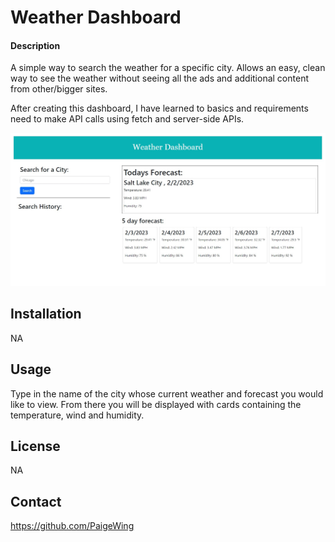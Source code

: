 # Weather Dashboard

#### Description

A simple way to search the weather for a specific city. Allows an easy, clean way to see the weather without seeing all the ads and additional content from other/bigger sites.

After creating this dashboard, I have learned to basics and requirements need to make API calls using fetch and server-side APIs.

<img src="weather-dashboard-screenshot.jpg" width="800">

## Installation

NA

## Usage

Type in the name of the city whose current weather and forecast you would like to view. From there you will be displayed with cards containing the temperature, wind and humidity.

## License

NA

## Contact

https://github.com/PaigeWing
